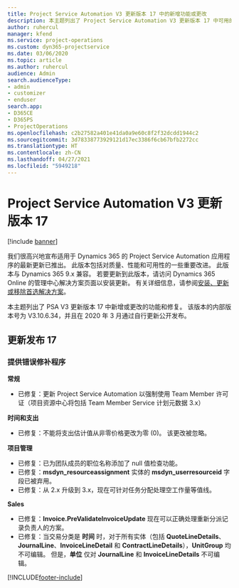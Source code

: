 ```yaml
---
title: Project Service Automation V3 更新版本 17 中的新增功能或更改
description: 本主题列出了 Project Service Automation V3 更新版本 17 中可用的功能和修复。
author: ruhercul
manager: kfend
ms.service: project-operations
ms.custom: dyn365-projectservice
ms.date: 03/06/2020
ms.topic: article
ms.author: ruhercul
audience: Admin
search.audienceType:
- admin
- customizer
- enduser
search.app:
- D365CE
- D365PS
- ProjectOperations
ms.openlocfilehash: c2b27582a401e41da0a9e60c8f2f32dcdd1944c2
ms.sourcegitcommit: 3d78338773929121d17ec3386f6cb67bfb2272cc
ms.translationtype: HT
ms.contentlocale: zh-CN
ms.lasthandoff: 04/27/2021
ms.locfileid: "5949218"
---
```

# <a name="project-service-automation-update-release-17-v3"></a>Project Service Automation V3 更新版本 17

[!include [banner](../includes/psa-now-project-operations.md)]

我们很高兴地宣布适用于 Dynamics 365 的 Project Service Automation 应用程序的最新更新已推出。 此版本包括对质量、性能和可用性的一些重要改进。  此版本与 Dynamics 365 9.x 兼容。 若要更新到此版本，请访问 Dynamics 365 Online 的管理中心解决方案页面以安装更新。 有关详细信息，请参阅[安装、更新或移除首选解决方案](/power-platform/admin/install-remove-preferred-solution)。

本主题列出了 PSA V3 更新版本 17 中新增或更改的功能和修复。 该版本的内部版本号为 V3.10.6.34，并且在 2020 年 3 月通过自行更新公开发布。


## <a name="update-release-17"></a>更新发布 17

### <a name="bug-fixes"></a>提供错误修补程序

**常规**

- 已修复：更新 Project Service Automation 以强制使用 Team Member 许可证（项目资源中心将包括 Team Member Service 计划元数据 3.x）
 
**时间和支出**

- 已修复：不能将支出估计值从非零价格更改为零 (0)。 该更改被忽略。

**项目管理**

- 已修复：已为团队成员的职位名称添加了 null 值检查功能。
- 已修复：**msdyn_resourceassignment** 实体的 **msdyn_userresourceid** 字段已被弃用。
- 已修复：从 2.x 升级到 3.x，现在可针对任务分配处理空工作量等值线。

**Sales**

- 已修复：**Invoice.PreValidateInvoiceUpdate** 现在可以正确处理重新分派记录负责人的方案。
- 已修复：当交易分类是 **时间** 时，对于所有实体（包括 **QuoteLineDetails**、**JournalLine**、**InvoiceLineDetail** 和 **ContractLineDetails**），**UnitGroup** 均不可编辑。 但是，**单位** 仅对 **JournalLine** 和 **InvoiceLineDetails** 不可编辑。




[!INCLUDE[footer-include](../includes/footer-banner.md)]